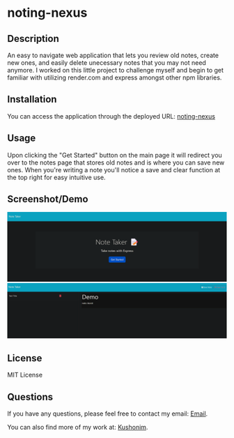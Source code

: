 # noting-nexus
## Description
An easy to navigate web application that lets you review old notes, create new ones, and easily delete unecessary notes that you may not need anymore. I worked on this little project to challenge myself and begin to get familiar with utilizing render.com and express amongst other npm libraries.

## Installation
You can access the application through the deployed URL:
[noting-nexus](https://noting-nexus.onrender.com/)

## Usage
Upon clicking the "Get Started" button on the main page it will redirect you over to the notes page that stores old notes and is where you can save new ones. When you're writing a note you'll notice a save and clear function at the top right for easy intuitive use.

## Screenshot/Demo
![alt](./images/sc1.png)
![alt](./images/sc2.png)

## License
MIT License

## Questions
If you have any questions, please feel free to contact my email: 
[Email](mailto:mnaustinlee@gmail.com). 

You can also find more of my work at: 
[Kushonim](https://github.com/Kushonim).
